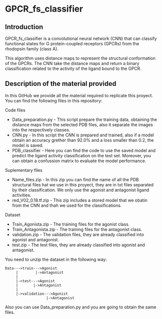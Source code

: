 # GPCR_fs_classifier
## Introduction
GPCR_fs_classifier is a convolutional neural network (CNN) that can classify functional states for G protein-coupled receptors (GPCRs) from the rhodopsin family (class A).

This algorithm uses distance maps to represent the structural conformation of the GPCRs. The CNN take the distance maps and return a binary classification related to the activity of the ligand bound to the GPCR.

## Description of the material provided
In this GitHub we provide all the material required to replicate this proyect. You can find the following files in this repository:

  Code files
  * Data_preparation.py - This script prepare the training data, obtaining the distance maps from the selected PDB files, also it separate the images into the respectively classes.
  * CNN.py - In this script the CNN is prepared and trained, also if a model obtain an accuracy grether than 92.0% and a loss smaller than 0.2, the model is saved.
  * PDB_classifier - Here you can find the code to use the saved model and predict the ligand activity classification on the test set. Moreover, you can obtain a confussion matrix to evaluate the model performance.

  Suplementary files
  * Name_files.zip - In this zip you can find the name of all the PDB structural files hat we use in this proyect, they are in txt files separated by their classification. We only use the agonist and antagonist ligand activities.
  * red_V02_0.18.tf.zip - This zip includes a stored model that we obatin from the CNN and thah we used for the classifications.

  Dataset
  * Train_Agonista.zip - The training files for the agonist class.
  * Train_Antagonista.zip - The training files for the antagonist class.
  * validation.zip - The validation files, they are already classified into agonist and antagonist.
  * test.zip - The test files, they are already classified into agonist and antagonist.

You need to unzip the dataset in the following way:

    Data--->train--->Agonist
         |        |->Antagonist
         |
         |->test--->Agonist
         |       |->Antagonist
         |
         |->validation--->Agonist
                       |->Antagonist
                       
Also you can use Data_preparation.py and you are going to obtain the same files. 
